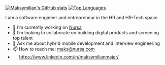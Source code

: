 [![Maksymilian's GitHub stats](https://github-readme-stats.vercel.app/api?username=maksymilian-majer&hide=stars&count_private=true)](https://github.com/anuraghazra/github-readme-stats)
[![Top Languages](https://github-readme-stats.vercel.app/api/top-langs/?username=maksymilian-majer&layout=compact)](https://github.com/anuraghazra/github-readme-stats)

I am a software engineer and entrepreneur in the HR and HR-Tech space. 

- 🔭 I’m currently working on [Nursa](https://nursa.com/)
- 👯 I’m looking to collaborate on building digital products and screening top talent
- 💬 Ask me about hybrid mobile development and interview engineering
- 📫 How to reach me: maks@nursa.com
- <img src="https://static-exp1.licdn.com/sc/h/al2o9zrvru7aqj8e1x2rzsrca" width="16"> https://www.linkedin.com/in/maksymilianmajer/
